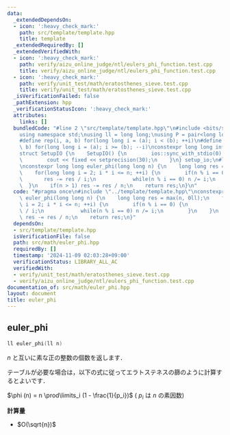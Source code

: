 ```yaml
---
data:
  _extendedDependsOn:
  - icon: ':heavy_check_mark:'
    path: src/template/template.hpp
    title: template
  _extendedRequiredBy: []
  _extendedVerifiedWith:
  - icon: ':heavy_check_mark:'
    path: verify/aizu_online_judge/ntl/eulers_phi_function.test.cpp
    title: verify/aizu_online_judge/ntl/eulers_phi_function.test.cpp
  - icon: ':heavy_check_mark:'
    path: verify/unit_test/math/eratosthenes_sieve.test.cpp
    title: verify/unit_test/math/eratosthenes_sieve.test.cpp
  _isVerificationFailed: false
  _pathExtension: hpp
  _verificationStatusIcon: ':heavy_check_mark:'
  attributes:
    links: []
  bundledCode: "#line 2 \"src/template/template.hpp\"\n#include <bits/stdc++.h>\n\
    using namespace std;\nusing ll = long long;\nusing P = pair<long long, long long>;\n\
    #define rep(i, a, b) for(long long i = (a); i < (b); ++i)\n#define rrep(i, a,\
    \ b) for(long long i = (a); i >= (b); --i)\nconstexpr long long inf = 4e18;\n\
    struct SetupIO {\n    SetupIO() {\n        ios::sync_with_stdio(0);\n        cin.tie(0);\n\
    \        cout << fixed << setprecision(30);\n    }\n} setup_io;\n#line 3 \"src/math/euler_phi.hpp\"\
    \nconstexpr long long euler_phi(long long n) {\n    long long res = max(n, 0ll);\n\
    \    for(long long i = 2; i * i <= n; ++i) {\n        if(n % i == 0) {\n     \
    \       res -= res / i;\n            while(n % i == 0) n /= i;\n        }\n  \
    \  }\n    if(n > 1) res -= res / n;\n    return res;\n}\n"
  code: "#pragma once\n#include \"../template/template.hpp\"\nconstexpr long long\
    \ euler_phi(long long n) {\n    long long res = max(n, 0ll);\n    for(long long\
    \ i = 2; i * i <= n; ++i) {\n        if(n % i == 0) {\n            res -= res\
    \ / i;\n            while(n % i == 0) n /= i;\n        }\n    }\n    if(n > 1)\
    \ res -= res / n;\n    return res;\n}"
  dependsOn:
  - src/template/template.hpp
  isVerificationFile: false
  path: src/math/euler_phi.hpp
  requiredBy: []
  timestamp: '2024-11-09 02:03:28+09:00'
  verificationStatus: LIBRARY_ALL_AC
  verifiedWith:
  - verify/unit_test/math/eratosthenes_sieve.test.cpp
  - verify/aizu_online_judge/ntl/eulers_phi_function.test.cpp
documentation_of: src/math/euler_phi.hpp
layout: document
title: euler_phi
---
```


## euler_phi

```cpp
ll euler_phi(ll n)
```

$n$ と互いに素な正の整数の個数を返します．

テーブルが必要な場合は，以下の式に従ってエラトステネスの篩のように計算するとよいです．

$\phi (n) = n \prod\limits_i (1 - \frac{1}{p_i})$ ( $p_i$ は $n$ の素因数)

**計算量**

- $O(\sqrt{n})$